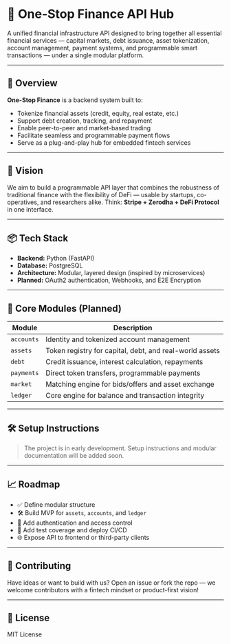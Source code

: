 # 🏦 One-Stop Finance API Hub

A unified financial infrastructure API designed to bring together all essential financial services — capital markets, debt issuance, asset tokenization, account management, payment systems, and programmable smart transactions — under a single modular platform.

---

## 🚀 Overview

**One-Stop Finance** is a backend system built to:
- Tokenize financial assets (credit, equity, real estate, etc.)
- Support debt creation, tracking, and repayment
- Enable peer-to-peer and market-based trading
- Facilitate seamless and programmable payment flows
- Serve as a plug-and-play hub for embedded fintech services

---

## 🧠 Vision

We aim to build a programmable API layer that combines the robustness of traditional finance with the flexibility of DeFi — usable by startups, co-operatives, and researchers alike. Think: **Stripe + Zerodha + DeFi Protocol** in one interface.

---

## 📦 Tech Stack

- **Backend:** Python (FastAPI)
- **Database:** PostgreSQL
- **Architecture:** Modular, layered design (inspired by microservices)
- **Planned:** OAuth2 authentication, Webhooks, and E2E Encryption

---

## 🔧 Core Modules (Planned)

| Module       | Description                                           |
|--------------|-------------------------------------------------------|
| `accounts`   | Identity and tokenized account management             |
| `assets`     | Token registry for capital, debt, and real-world assets |
| `debt`       | Credit issuance, interest calculation, repayments     |
| `payments`   | Direct token transfers, programmable payments         |
| `market`     | Matching engine for bids/offers and asset exchange    |
| `ledger`     | Core engine for balance and transaction integrity     |

---

## 🛠️ Setup Instructions

> The project is in early development. Setup instructions and modular documentation will be added soon.

---

## 📈 Roadmap

- ✅ Define modular structure
- 🛠️ Build MVP for `assets`, `accounts`, and `ledger`
- 🔐 Add authentication and access control
- 🧪 Add test coverage and deploy CI/CD
- 🌐 Expose API to frontend or third-party clients

---

## 🤝 Contributing

Have ideas or want to build with us? Open an issue or fork the repo — we welcome contributors with a fintech mindset or product-first vision!

---

## 📄 License

MIT License
